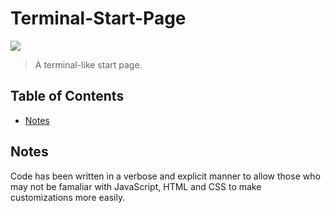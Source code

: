 # Terminal-Start-Page


<img src="https://calvin-smith.github.io/Hosting/Terminal-Start-Page/Demo.gif">


> A terminal-like start page.

## Table of Contents

- [Notes](#notes)



## Notes

Code has been written in a verbose and explicit manner to allow those who may not be famaliar with JavaScript, HTML and CSS to make customizations more easily.
